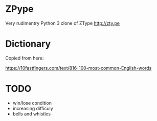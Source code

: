 # ZPype
Very rudimentry Python 3 clone of ZType
http://zty.pe

# Dictionary

Copied from here:

https://10fastfingers.com/text/816-100-most-common-English-words

# TODO
* win/lose condition
* increasing difficuly
* bells and whistles
